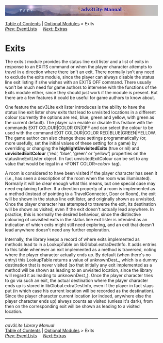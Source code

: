 ---
---
<div class="topbar">

<img src="topbar.jpg" data-border="0" />

</div>

<div class="nav">

<a href="toc.html" class="nav">Table of Contents</a> \|
<a href="optional.html" class="nav">Optional Modules</a> \> Exits  
<span class="navnp"><a href="eventlist.html" class="nav"><em>Prev:</em> EventLists</a>
    <a href="extra.html" class="nav"><em>Next:</em> Extras</a>    
</span>

</div>

<div class="main">

# Exits

The exits.t module provides the status line exit lister and a list of
exits in response to an EXITS command or when the player character
attempts to travel in a direction where there isn't an exit. There
normally isn't any need to exclude the exits module, since the player
can always disable the status line exit listing if s/he wishes with an
EXITS OFF command. There usually won't be much need for game authors to
intervene with the functions of the Exits module either, since they
should just work if the module is present. But there are a few features
it could be useful for game authors to know about.

One feature the adv3Lite exit lister introduces is the ability to have
the status line exit lister show exits that lead to unvisited locations
in a different colour (currently the options are red, blue, green and
yellow, with green as the current default). The player can enable or
disable this feature with the commands <span class="cmdline">EXIT
COLOUR\|COLOR ON\|OFF</span> and can select the colour to be used with
the command <span class="cmdline">EXIT COLOUR\|COLOR
RED\|BLUE\|GREEN\|YELLOW</span>. The game author can also change these
settings programmatically (or, more usefully, set the initial values of
these setting for a game) by overriding or changing the
**highlightUnvisitedExits** (true or nil) and **unvisitedExitColour**
('red', 'blue', 'green' or 'yellow') properties on the
statuslineExitLister object. (In fact unvisitedExitColour can be set to
any value that would be legal in a \<FONT COLOR=*color*\> tag).

A room is considered to have been visited if the player character has
seen it (i.e., has seen a description of the room when the room was
illuminated). Normally it will be clear enough what this means, but one
special case may need explaining further. If a direction property of a
room is implemented as a method (instead of pointing to a
TravelConnector, Door or Room), the exit will be shown in the status
line exit lister, and originally shown as unvisited. Once the player
character has attempted to traverse the exit, its destination will be
shown as visited, even if the exit doesn't actually lead anywhere. In
practice, this is normally the desired behaviour, since the distinctive
colouring of unvisited exits in the status line exit lister is intended
as an indication of which exits might still need exploring, and an exit
that doesn't lead anywhere doesn't need any further exploration.

Internally, the library keeps a record of where exits implemented as
methods lead to in a LookupTable on libGlobal.extraDestInfo. It adds
entries to this table whenever an exit implemented as a method is
traversed, noting where the player character actually ends up. By
default (when there's no entry) this LookupTable returns a value of
unknownDest\_, which is a dummy destination that is never visited (so
that initially any exit implemented as a method will be shown as leading
to an unvisited location, since the library will regard it as leading to
unknownDest\_). Once the player character tries to go via such an exit,
the actual destination where the player character ends up is stored in
libGlobal.extraDestInfo, even if the player in fact stays put (in which
case his current location will be recorded as the destination). Since
the player character current location (or indeed, anywhere else the
player character ends up) always counts as visited (unless it's dark),
from then on the corresponding exit will be shown as leading to a
visited location.

</div>

------------------------------------------------------------------------

<div class="navb">

*adv3Lite Library Manual*  
<a href="toc.html" class="nav">Table of Contents</a> \|
<a href="optional.html" class="nav">Optional Modules</a> \> Exits  
<span class="navnp"><a href="eventlist.html" class="nav"><em>Prev:</em> EventLists</a>
    <a href="extra.html" class="nav"><em>Next:</em>Extras</a>     </span>

</div>
